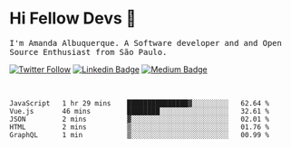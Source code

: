# Hi Fellow Devs :wave:
   
<p>
  <samp>
    I'm Amanda Albuquerque. A Software developer and and Open Source Enthusiast from São Paulo.
  </samp>

  
  [![Twitter Follow](https://img.shields.io/twitter/follow/alalbux?style=social)](https://www.twitter.com/alalbux)
  [![Linkedin Badge](https://img.shields.io/badge/-alalbux-blue?style=flat-square&logo=Linkedin&logoColor=white&link=https://www.linkedin.com/in/alalbux/)](https://www.linkedin.com/in/alalbux/)
  [![Medium Badge](https://img.shields.io/badge/-alalbux-black?style=flat-square&logo=Medium&logoColor=white&link=https://medium.com/@alalbux)](https://medium.com/@alalbux)
</p>

  <br/>
  

<!--START_SECTION:waka-->
```text
JavaScript   1 hr 29 mins    ███████████████▓░░░░░░░░░   62.64 % 
Vue.js       46 mins         ████████░░░░░░░░░░░░░░░░░   32.61 % 
JSON         2 mins          ▓░░░░░░░░░░░░░░░░░░░░░░░░   02.01 % 
HTML         2 mins          ▒░░░░░░░░░░░░░░░░░░░░░░░░   01.76 % 
GraphQL      1 min           ▒░░░░░░░░░░░░░░░░░░░░░░░░   00.99 % 
```
<!--END_SECTION:waka-->


